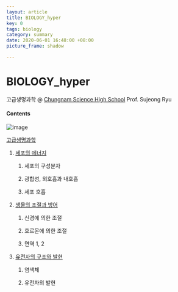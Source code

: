 ```yaml
---
layout: article
title: BIOLOGY_hyper
key: 0
tags: biology
category: summary
date: 2020-06-01 16:48:00 +08:00
picture_frame: shadow

---
```


# BIOLOGY_hyper

고급생명과학 @ [Chungnam Science High School](cnsh.cnehs.kr)
Prof. Sujeong Ryu

#### Contents


![image](https://user-images.githubusercontent.com/46957634/122725739-40e8ae80-d2b0-11eb-9062-57b26934214e.png)

[고급생명과학](https://drive.google.com/drive/folders/1KvOsbvJYGE2uNT1dYWdIQYo13MKsNjiz?usp=sharing)

1. [세포의 에너지](https://drive.google.com/drive/folders/1mxzEYzJYr-EEmoslbZV-3EC-bR6Koi2R?usp=sharing)
   1. 세포의 구성분자

   2. 광합성, 외호흡과 내호흡

   3. 세포 호흡


2. [생물의 조절과 방어](https://drive.google.com/drive/folders/1LW9HxtvE7_PHEYgcpdXebvcqH9HL4UPE?usp=sharing)

   1. 신경에 의한 조절

   2. 호르몬에 의한 조절

   3. 면역 1, 2

3. [유전자의 구조와 발현](https://drive.google.com/drive/folders/1OyJ6ChE7bqgPN5-GJaKmmFYKD6rcLuon?usp=sharing)

   1.  염색체

   2.  유전자의 발현
